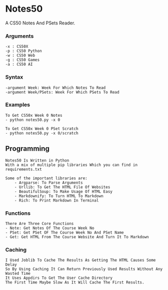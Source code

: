# Notes50

A CS50 Notes And PSets Reader.

### Arguments
    -x : CS50X
    -p : CS50 Python
    -w : CS50 Web
    -g : CS50 Games
    -a : CS50 AI

### Syntax
    -argument Week: Week For Which Notes To Read 
    -argument Week/PSets: Week For Which PSets To Read

### Examples
    To Get CS50x Week 0 Notes
    - python notes50.py -x 0

    To Get CS50x Week 0 PSet Scratch
    - python notes50.py -x 0/scratch


## Programming
    Notes50 Is Written in Python
    With a mix of multiple pip libraries Which you can find in requirements.txt

    Some of the important libraries are:
        - Argparse: To Parse Arguments
        - Urllib: To Get The HTML File Of Websites
        - BeautifulSoup: To Make Usage Of HTML Easy
        - Markdownify: To Turn HTML To Markdown
        - Rich: To Print Markdown In Terminal

### Functions
    There Are Three Core Functions
    - Note: Get Notes Of The Course Week No
    - PSet: Get PSet OF The Course Week No And PSet Name
    - Get: Get HTML From The Course Website And Turn It To Markdown

### Caching
    I Used Joblib To Cache The Results As Getting The HTML Causes Some Delay
    So By Using Caching It Can Return Previously Used Results Without Any Wasted Time
    It Uses Appdirs To Get The User Cache Directory
    The First Time Maybe Slow As It Will Cache The First Results.
